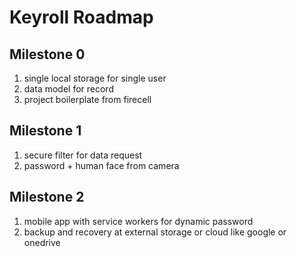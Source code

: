 # Keyroll Roadmap

## Milestone 0
1. single local storage for single user
2. data model for record
3. project boilerplate from firecell

## Milestone 1
1. secure filter for data request
2. password + human face from camera

## Milestone 2
1. mobile app with service workers for dynamic password 
2. backup and recovery at external storage or cloud like google or onedrive
